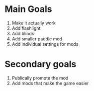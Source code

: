 # Main Goals
1. Make it actually work
2. Add flashlight
3. Add blinds
4. Add smaller paddle mod
5. Add individual settings for mods

# Secondary goals
1. Publically promote the mod
2. Add mods that make the game easier
